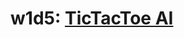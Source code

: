 # w1d5: [TicTacToe AI][description]

[description]: https://github.com/appacademy/ruby-curriculum/blob/master/projects/w1d4-tic-tac-toe-ai.md
